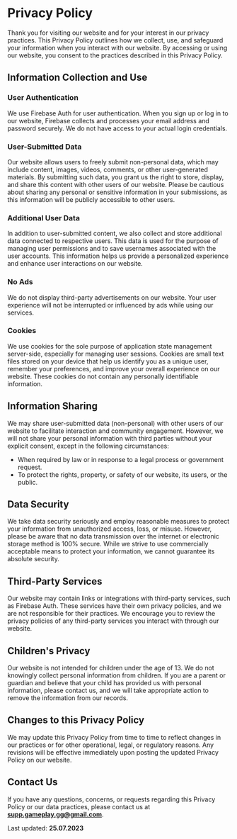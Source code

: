 # Privacy Policy

Thank you for visiting our website and for your interest in our privacy practices. This Privacy Policy outlines how we collect, use, and safeguard your information when you interact with our website. By accessing or using our website, you consent to the practices described in this Privacy Policy.

## Information Collection and Use

### User Authentication

We use Firebase Auth for user authentication. When you sign up or log in to our website, Firebase collects and processes your email address and password securely. We do not have access to your actual login credentials.

### User-Submitted Data

Our website allows users to freely submit non-personal data, which may include content, images, videos, comments, or other user-generated materials. By submitting such data, you grant us the right to store, display, and share this content with other users of our website. Please be cautious about sharing any personal or sensitive information in your submissions, as this information will be publicly accessible to other users.

### Additional User Data

In addition to user-submitted content, we also collect and store additional data connected to respective users. This data is used for the purpose of managing user permissions and to save usernames associated with the user accounts. This information helps us provide a personalized experience and enhance user interactions on our website.

### No Ads

We do not display third-party advertisements on our website. Your user experience will not be interrupted or influenced by ads while using our services.

### Cookies

We use cookies for the sole purpose of application state management server-side, especially for managing user sessions. Cookies are small text files stored on your device that help us identify you as a unique user, remember your preferences, and improve your overall experience on our website. These cookies do not contain any personally identifiable information.

## Information Sharing

We may share user-submitted data (non-personal) with other users of our website to facilitate interaction and community engagement. However, we will not share your personal information with third parties without your explicit consent, except in the following circumstances:

- When required by law or in response to a legal process or government request.
- To protect the rights, property, or safety of our website, its users, or the public.

## Data Security

We take data security seriously and employ reasonable measures to protect your information from unauthorized access, loss, or misuse. However, please be aware that no data transmission over the internet or electronic storage method is 100% secure. While we strive to use commercially acceptable means to protect your information, we cannot guarantee its absolute security.

## Third-Party Services

Our website may contain links or integrations with third-party services, such as Firebase Auth. These services have their own privacy policies, and we are not responsible for their practices. We encourage you to review the privacy policies of any third-party services you interact with through our website.

## Children's Privacy

Our website is not intended for children under the age of 13. We do not knowingly collect personal information from children. If you are a parent or guardian and believe that your child has provided us with personal information, please contact us, and we will take appropriate action to remove the information from our records.

## Changes to this Privacy Policy

We may update this Privacy Policy from time to time to reflect changes in our practices or for other operational, legal, or regulatory reasons. Any revisions will be effective immediately upon posting the updated Privacy Policy on our website.

## Contact Us

If you have any questions, concerns, or requests regarding this Privacy Policy or our data practices, please contact us at **supp.gameplay.gg@gmail.com**.

Last updated: **25.07.2023**